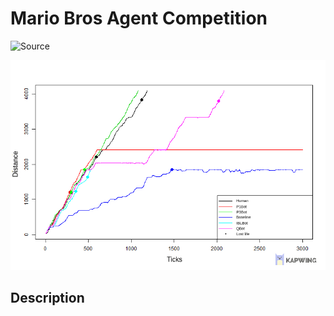 # Mario Bros Agent Competition #

![[Source](https://www.youtube.com/watch?v=Xj7-QA-aCus)](./imgs/mario.gif)

![Example of agents performance against baseline agent and human players.](./imgs/chart_3.jpeg)

## Description ##

